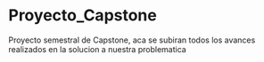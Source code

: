 # Proyecto_Capstone
Proyecto semestral de Capstone, aca se subiran todos los avances realizados en la solucion a nuestra problematica
